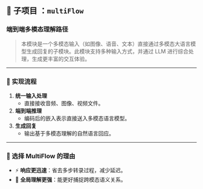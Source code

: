 ## 📄 子项目 ：`multiFlow`

### 端到端多模态理解路径

> 本模块是一个多模态输入（如图像、语音、文本）直接通过多模态大语言模型生成回复的子模块。此模块支持多种输入方式，并通过 LLM 进行综合处理，生成更丰富的交互体验。

------

### 🧪 实现流程

1. **统一输入处理**
   - 直接接收音频、图像、视频文件。
3. **端到端推理**
   - 编码后的嵌入表示直接送入多模态语言模型。
4. **生成回复**
   - 输出基于多模态理解的自然语言回应。

---

### 📌 选择 MultiFlow 的理由

- ⚡ **响应更迅速**：省去多步转录过程，减少延迟。
- 🧠 **全局理解更强**：能更好捕捉跨模态语义关系。

